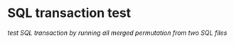 # SQL transaction test

*test SQL transaction by running all merged permutation from two SQL files*
